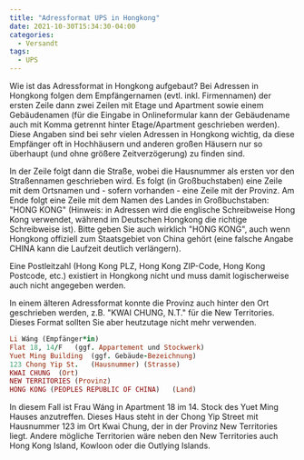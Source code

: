 ```yaml
---
title: "Adressformat UPS in Hongkong"
date: 2021-10-30T15:34:30-04:00
categories:
  - Versandt
tags:
  - UPS
---
```


Wie ist das Adressformat in Hongkong aufgebaut?
Bei Adressen in Hongkong folgen dem Empfängernamen (evtl. inkl. Firmennamen) der ersten Zeile dann zwei Zeilen mit Etage und Apartment sowie einem Gebäudenamen (für die Eingabe in Onlineformular kann der Gebäudename auch mit Komma getrennt hinter Etage/Apartment geschrieben werden). Diese Angaben sind bei sehr vielen Adressen in Hongkong wichtig, da diese Empfänger oft in Hochhäusern und anderen großen Häusern nur so überhaupt (und ohne größere Zeitverzögerung) zu finden sind.

In der Zeile folgt dann die Straße, wobei die Hausnummer als ersten vor den Straßennamen geschrieben wird. Es folgt (in Großbuchstaben) eine Zeile mit dem Ortsnamen und - sofern vorhanden - eine Zeile mit der Provinz. Am Ende folgt eine Zeile mit dem Namen des Landes in Großbuchstaben: "HONG KONG" (Hinweis: in Adressen wird die englische Schreibweise Hong Kong verwendet, während im Deutschen Hongkong die richtige Schreibweise ist). Bitte geben Sie auch wirklich "HONG KONG", auch wenn Hongkong offiziell zum Staatsgebiet von China gehört (eine falsche Angabe CHINA kann die Laufzeit deutlich verlängern).

Eine Postleitzahl (Hong Kong PLZ, Hong Kong ZIP-Code, Hong Kong Postcode, etc.) existiert in Hongkong nicht und muss damit logischerweise auch nicht angegeben werden.

In einem älteren Adressformat konnte die Provinz auch hinter den Ort geschrieben werden, z.B. "KWAI CHUNG, N.T." für die New Territories. Dieses Format sollten Sie aber heutzutage nicht mehr verwenden.

```ruby
Li Wáng	(Empfänger*in)
Flat 18, 14/F	(ggf. Appartement und Stockwerk)
Yuet Ming Building	(ggf. Gebäude-Bezeichnung)
123 Chong Yip St.	(Hausnummer) (Strasse)
KWAI CHUNG	(Ort)
NEW TERRITORIES	(Provinz)
HONG KONG (PEOPLES REPUBLIC OF CHINA)	(Land)
```
In diesem Fall ist Frau Wáng in Apartment 18 im 14. Stock des Yuet Ming Hauses anzutreffen. Dieses Haus steht in der Chong Yip Street mit Hausnummer 123 im Ort Kwai Chung, der in der Provinz New Territories liegt. Andere mögliche Territorien wäre neben den New Territories auch Hong Kong Island, Kowloon oder die Outlying Islands.
